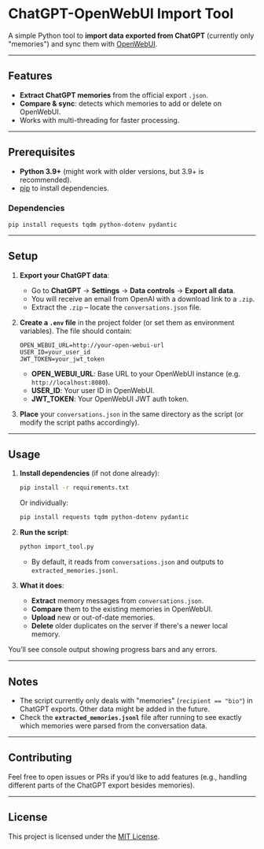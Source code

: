 # ChatGPT-OpenWebUI Import Tool

A simple Python tool to **import data exported from ChatGPT** (currently only "memories") and sync them with [OpenWebUI](https://github.com/OpenLLMAI/OpenWebUI).

---

## Features

- **Extract ChatGPT memories** from the official export `.json`.
- **Compare & sync**: detects which memories to add or delete on OpenWebUI.
- Works with multi-threading for faster processing.

---

## Prerequisites

- **Python 3.9+** (might work with older versions, but 3.9+ is recommended).
- [pip](https://pip.pypa.io/en/stable/) to install dependencies.

### Dependencies

```
pip install requests tqdm python-dotenv pydantic
```

---

## Setup

1. **Export your ChatGPT data**:
   - Go to **ChatGPT** → **Settings** → **Data controls** → **Export all data**.
   - You will receive an email from OpenAI with a download link to a `.zip`.
   - Extract the `.zip` – locate the `conversations.json` file.

2. **Create a `.env` file** in the project folder (or set them as environment variables). The file should contain:
   ```
   OPEN_WEBUI_URL=http://your-open-webui-url
   USER_ID=your_user_id
   JWT_TOKEN=your_jwt_token
   ```

   - **OPEN_WEBUI_URL**: Base URL to your OpenWebUI instance (e.g. `http://localhost:8080`).
   - **USER_ID**: Your user ID in OpenWebUI.
   - **JWT_TOKEN**: Your OpenWebUI JWT auth token.

3. **Place** your `conversations.json` in the same directory as the script (or modify the script paths accordingly).

---

## Usage

1. **Install dependencies** (if not done already):

   ```bash
   pip install -r requirements.txt
   ```
   
   Or individually:
   ```bash
   pip install requests tqdm python-dotenv pydantic
   ```

2. **Run the script**:

   ```bash
   python import_tool.py
   ```
   - By default, it reads from `conversations.json` and outputs to `extracted_memories.jsonl`.

3. **What it does**:
   - **Extract** memory messages from `conversations.json`.
   - **Compare** them to the existing memories in OpenWebUI.
   - **Upload** new or out-of-date memories.
   - **Delete** older duplicates on the server if there's a newer local memory.

You’ll see console output showing progress bars and any errors.

---

## Notes

- The script currently only deals with "memories" (`recipient == "bio"`) in ChatGPT exports. Other data might be added in the future.
- Check the **`extracted_memories.jsonl`** file after running to see exactly which memories were parsed from the conversation data.

---

## Contributing

Feel free to open issues or PRs if you’d like to add features (e.g., handling different parts of the ChatGPT export besides memories). 

---

## License

This project is licensed under the [MIT License](./LICENSE).